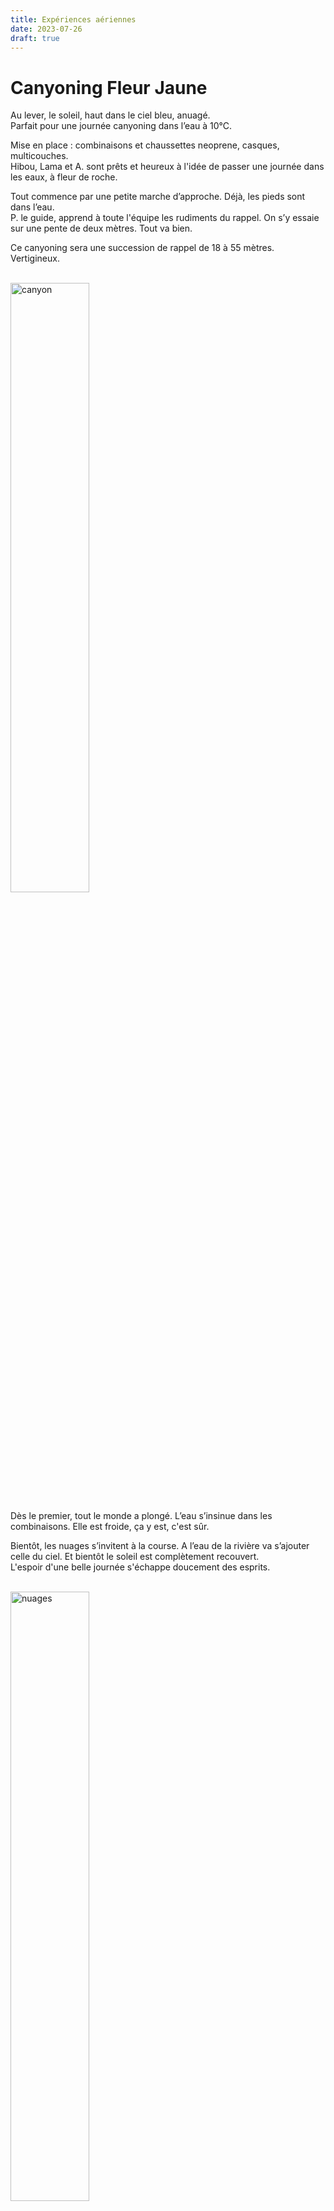 ```yaml
---
title: Expériences aériennes
date: 2023-07-26
draft: true
---
```


# Canyoning Fleur Jaune


Au lever, le soleil, haut dans le ciel bleu, anuagé.  
Parfait pour une journée canyoning dans l’eau à 10°C.

Mise en place : combinaisons et chaussettes neoprene, casques, multicouches.   
Hibou, Lama et A. sont prêts et heureux à l'idée de passer une journée dans les eaux, à fleur de roche.

Tout commence par une petite marche d’approche. Déjà, les pieds sont dans l’eau.   
P. le guide, apprend à toute l'équipe les rudiments du rappel. On s’y essaie sur une pente de deux mètres. Tout va bien.

Ce canyoning sera une succession de rappel de 18 à 55 mètres. Vertigineux. 

<br />

<img src="/assets/canyon/canyon.jpg" alt="canyon" title="canyon" width="50%" height="50%">

<br />


Dès le premier, tout le monde a plongé. L’eau s’insinue dans les combinaisons. Elle est froide, ça y est, c'est sûr.

Bientôt, les nuages s’invitent à la course. A l’eau de la rivière va s’ajouter celle du ciel. Et bientôt le soleil est complètement recouvert.  
L'espoir d'une belle journée s'échappe doucement des esprits.

<br />

<img src="/assets/canyon/nuages.jpg" alt="nuages" title="nuages" width="50%" height="50%">

<br />


Mais nos compagnons sont courageux ! Hibou est comme un poisson dans l’eau ! Lama a froid, mais se contient. A. toujours heureuse de nouvelles sensations fait des sauts.

Excités par les rappels, qui consistent à descendre le long des cascades successives, à se prendre les clapotis d’eau sur le casque, ou dans le dos, avec un sacré débit de cascade, ou bien même directement dans la combi, l’équipe a le sourire et rit beaucoup de se voir gravir les épreuves, de plus en plus mouillés, de plus en plus fatigués, de plus en plus rayonnants.

<br />

<img src="/assets/canyon/corde.jpg" alt="corde" title="corde" width="50%" height="50%">

<br />



Lors du dernier rappel, P. fait remarquer le sacré caillou au milieu de l’entonnoir de fin : "C'était pas là il y a 2 jours tiens !"  
Aaah, les éboulis !

Tout finira par une « petite marche » de retour.  
Celle-ci durera une heure. Sous la pluie. Encordés. Crête vertigineuse de chaque côté. Quelques pas d’escalades. Des parois plus hautes que la taille de A. et Lama. Les mains sont boueuses. Les chaussures trempées. Les cheveux sans dessus-dessous. Les cuisses chauffées. Les poumons se vident.

P. concluera cette journée par une inoubliable "On s'en souviendra de ce 23 juillet 2023"